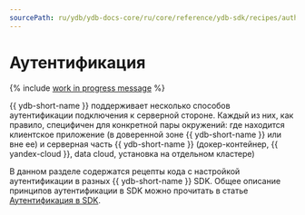 ```yaml
---
sourcePath: ru/ydb/ydb-docs-core/ru/core/reference/ydb-sdk/recipes/auth/_includes/index.md
---
```

# Аутентификация

{% include [work in progress message](../../_includes/addition.md) %}

{{ ydb-short-name }} поддерживает несколько способов аутентификации подключения к серверной стороне. Каждый из них, как правило, специфичен для конкретной пары окружений: где находится клиентское приложение (в доверенной зоне {{ ydb-short-name }} или вне ее) и серверная часть {{ ydb-short-name }} (докер-контейнер, {{ yandex-cloud }}, data cloud, установка на отдельном кластере)

В данном разделе содержатся рецепты кода с настройкой аутентификации в разных {{ ydb-short-name }} SDK. Общее описание принципов аутентификации в SDK можно прочитать в статье [Аутентификация в SDK](../../../auth.md).
